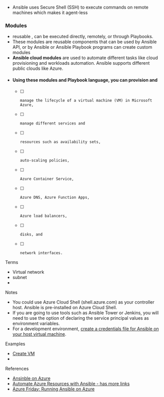 
* Ansible uses Secure Shell (SSH) to execute commands on remote machines which makes it agent-less

### Modules
* reusable , can be executed directly, remotely, or through Playbooks. 
* These modules are reusable components that can be used by Ansible API, or by Ansible or Ansible Playbook programs 
           can create custom modules
* **Ansible cloud modules** are used to automate different tasks like cloud provisioning and workloads automation. 
  Ansible supports different public clouds like Azure.
* #### Using these modules and Playbook language, you can provision and
  - [ ]     manage the lifecycle of a virtual machine (VM) in Microsoft Azure, 
  - [ ]     manage different services and 
  - [ ]     resources such as availability sets, 
  - [ ]     auto-scaling policies, 
  - [ ]     Azure Container Service, 
  - [ ]     Azure DNS, Azure Function Apps,
  - [ ]     Azure load balancers, 
  - [ ]     disks, and 
  - [ ]     network interfaces.

Terms
* Virtual network
* subnet
* 

Notes
* You could use Azure Cloud Shell (shell.azure.com) as your controller host. Ansible is pre-installed on Azure Cloud Shell. 
* If you are going to use tools such as Ansible Tower or Jenkins, you will need to use the option of declaring the service principal values as environment variables.
* For a development environment, [create a credentials file for Ansible on your host virtual machine](https://docs.microsoft.com/en-us/azure/virtual-machines/linux/ansible-install-configure#create-azure-credentials).

Examples 
* [Create VM](https://docs.microsoft.com/en-us/azure/virtual-machines/linux/ansible-create-vm)
* 


References
* [Ansinble on Azure](https://docs.microsoft.com/en-us/azure/ansible/)
* [Automate Azure Resources with Ansible - has more links](https://channel9.msdn.com/Shows/Azure-Friday/Automate-Azure-Resources-with-Ansible?term=Ansible&lang-en=true)
* [Azure Friday: Running Ansible on Azure](https://channel9.msdn.com/Shows/Azure-Friday/Running-Ansible-on-Azure?term=Ansible&lang-en=true)

